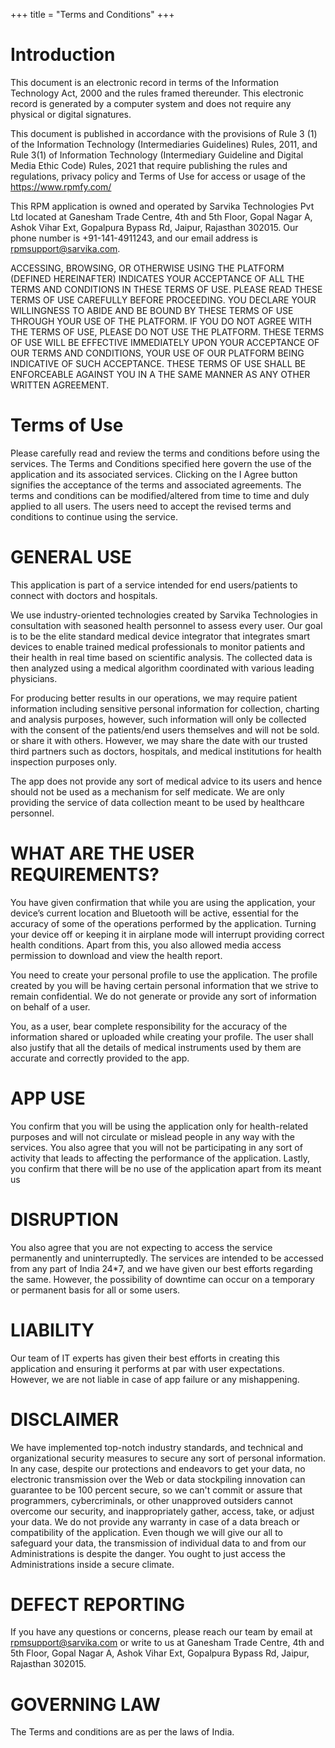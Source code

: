 +++
title = "Terms and Conditions"
+++

# Introduction
This document is an electronic record in terms of the Information Technology Act, 2000 and the rules framed thereunder. This electronic record is generated by a computer system and does not require any physical or digital signatures.

This document is published in accordance with the provisions of Rule 3 (1) of the Information Technology (Intermediaries Guidelines) Rules, 2011, and Rule 3(1) of Information Technology (Intermediary Guideline and Digital Media Ethic Code) Rules, 2021 that require publishing the rules and regulations, privacy policy and Terms of Use for access or usage of the https://www.rpmfy.com/

This RPM application is owned and operated by Sarvika Technologies Pvt Ltd located at Ganesham Trade Centre, 4th and 5th Floor, Gopal Nagar A, Ashok Vihar Ext, Gopalpura Bypass Rd, Jaipur, Rajasthan 302015. Our phone number is +91-141-4911243, and our email address is rpmsupport@sarvika.com.

ACCESSING, BROWSING, OR OTHERWISE USING THE PLATFORM (DEFINED HEREINAFTER) INDICATES YOUR ACCEPTANCE OF ALL THE TERMS AND CONDITIONS IN THESE TERMS OF USE. PLEASE READ THESE TERMS OF USE CAREFULLY BEFORE PROCEEDING. YOU DECLARE YOUR WILLINGNESS TO ABIDE AND BE BOUND BY THESE TERMS OF USE THROUGH YOUR USE OF THE PLATFORM. IF YOU DO NOT AGREE WITH THE TERMS OF USE, PLEASE DO NOT USE THE PLATFORM. THESE TERMS OF USE WILL BE EFFECTIVE IMMEDIATELY UPON YOUR ACCEPTANCE OF OUR TERMS AND CONDITIONS, YOUR USE OF OUR PLATFORM BEING INDICATIVE OF SUCH ACCEPTANCE. THESE TERMS OF USE SHALL BE ENFORCEABLE AGAINST YOU IN A THE SAME MANNER AS ANY OTHER WRITTEN AGREEMENT. 

# Terms of Use
Please carefully read and review the terms and conditions before using the services. The Terms and Conditions specified here govern the use of the application and its associated services. Clicking on the I Agree button signifies the acceptance of the terms and associated agreements. The terms and conditions can be modified/altered from time to time and duly applied to all users. The users need to accept the revised terms and conditions to continue using the service.

# GENERAL USE
This application is part of a service intended for end users/patients to connect with doctors and hospitals.

We use industry-oriented technologies created by Sarvika Technologies in consultation with seasoned health personnel to assess every user. Our goal is to be the elite standard medical device integrator that integrates smart devices to enable trained medical professionals to monitor patients and their health in real time based on scientific analysis. The collected data is then analyzed using a medical algorithm coordinated with various leading physicians.

For producing better results in our operations, we may require patient information including sensitive personal information for collection, charting and analysis purposes, however, such information will only be collected with the consent of the patients/end users themselves and will not be sold. or share it with others. However, we may share the date with our trusted third partners such as doctors, hospitals, and medical institutions for health inspection purposes only.

The app does not provide any sort of medical advice to its users and hence should not be used as a mechanism for self medicate. We are only providing the service of data collection meant to be used by healthcare personnel.

# WHAT ARE THE USER REQUIREMENTS?
You have given confirmation that while you are using the application, your device’s current location and Bluetooth will be active, essential for the accuracy of some of the operations performed by the application. Turning your device off or keeping it in airplane mode will interrupt providing correct health conditions. Apart from this, you also allowed media access permission to download and view the health report.

You need to create your personal profile to use the application. The profile created by you will be having certain personal information that we strive to remain confidential. We do not generate or provide any sort of information on behalf of a user.

You, as a user, bear complete responsibility for the accuracy of the information shared or uploaded while creating your profile. The user shall also justify that all the details of medical instruments used by them are accurate and correctly provided to the app.

# APP USE
You confirm that you will be using the application only for health-related purposes and will not circulate or mislead people in any way with the services. You also agree that you will not be participating in any sort of activity that leads to affecting the performance of the application. Lastly, you confirm that there will be no use of the application apart from its meant us

# DISRUPTION
You also agree that you are not expecting to access the service permanently and uninterruptedly. The services are intended to be accessed from any part of India 24*7, and we have given our best efforts regarding the same. However, the possibility of downtime can occur on a temporary or permanent basis for all or some users.

# LIABILITY
Our team of IT experts has given their best efforts in creating this application and ensuring it performs at par with user expectations. However, we are not liable in case of app failure or any mishappening.

# DISCLAIMER
We have implemented top-notch industry standards, and technical and organizational security measures to secure any sort of personal information. In any case, despite our protections and endeavors to get your data, no electronic transmission over the Web or data stockpiling innovation can guarantee to be 100 percent secure, so we can't commit or assure that programmers, cybercriminals, or other unapproved outsiders cannot overcome our security, and inappropriately gather, access, take, or adjust your data. We do not provide any warranty in case of a data breach or compatibility of the application. Even though we will give our all to safeguard your data, the transmission of individual data to and from our Administrations is despite the danger. You ought to just access the Administrations inside a secure climate.

# DEFECT REPORTING
If you have any questions or concerns, please reach our team by email at rpmsupport@sarvika.com or write to us at Ganesham Trade Centre, 4th and 5th Floor, Gopal Nagar A, Ashok Vihar Ext, Gopalpura Bypass Rd, Jaipur, Rajasthan 302015.

# GOVERNING LAW
The Terms and conditions are as per the laws of India.

